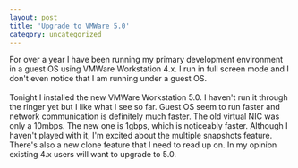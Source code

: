 ```yaml
---
layout: post
title: 'Upgrade to VMWare 5.0'
category: uncategorized
---
```


For over a year I have been running my primary development environment in a guest OS using VMWare Workstation 4.x.  I run in full screen mode and I don't even notice that I am running under a guest OS.<br /><br />Tonight I installed the new VMWare Workstation 5.0.  I haven't run it through the ringer yet but I like what I see so far.  Guest OS seem to run faster and network communication is definitely much faster.  The old virtual NIC was only a 10mbps.  The new one is 1gbps, which is noticeably faster.  Although I haven't played with it, I'm excited about the multiple snapshots feature.  There's also a new clone feature that I need to read up on.  In my opinion existing 4.x users will want to upgrade to 5.0.
